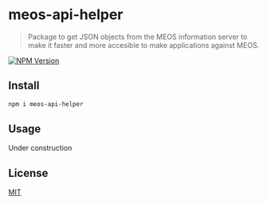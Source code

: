 # meos-api-helper

> Package to get JSON objects from the MEOS information server to make it faster and more accesible to make applications against MEOS.

[![NPM Version][npm-image]][npm-url]

## Install

```bash
npm i meos-api-helper
```

## Usage

Under construction

## License

[MIT](http://vjpr.mit-license.org)

[npm-image]: https://img.shields.io/npm/v/meos-api-helper.svg
[npm-url]: https://www.npmjs.org/package/meos-api-helper
